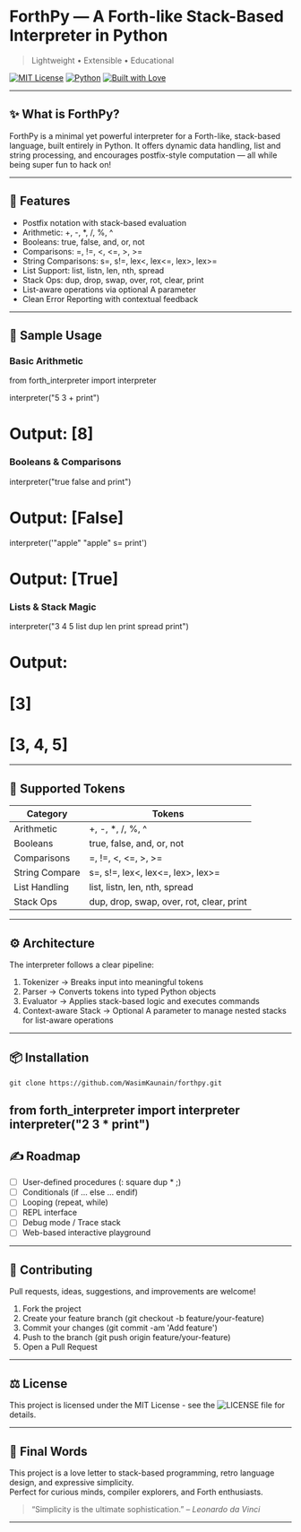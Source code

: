 # ForthPy — A Forth-like Stack-Based Interpreter in Python  
> Lightweight • Extensible • Educational

[![MIT License](https://img.shields.io/badge/license-MIT-green)](LICENSE)
[![Python](https://img.shields.io/badge/Python-3.8%2B-blue)](https://www.python.org/)
[![Built with Love](https://img.shields.io/badge/built%20with-%E2%9D%A4-red)](#)

---

## ✨ What is ForthPy?

ForthPy is a minimal yet powerful interpreter for a Forth-like, stack-based language, built entirely in Python. It offers dynamic data handling, list and string processing, and encourages postfix-style computation — all while being super fun to hack on!

---

## 🚀 Features

- Postfix notation with stack-based evaluation
- Arithmetic: +, -, *, /, %, ^
- Booleans: true, false, and, or, not
- Comparisons: =, !=, <, <=, >, >=
- String Comparisons: s=, s!=, lex<, lex<=, lex>, lex>=
- List Support: list, listn, len, nth, spread
- Stack Ops: dup, drop, swap, over, rot, clear, print
- List-aware operations via optional A parameter
- Clean Error Reporting with contextual feedback

---

## 🧠 Sample Usage

### Basic Arithmetic

from forth_interpreter import interpreter

interpreter("5 3 + print")
# Output: [8]
### Booleans & Comparisons

interpreter("true false and print")
# Output: [False]

interpreter('"apple" "apple" s= print')
# Output: [True]
### Lists & Stack Magic

interpreter("3 4 5 list dup len print spread print")
# Output:
# [3]
# [3, 4, 5]
---

## 🧰 Supported Tokens

| Category         | Tokens |
|------------------|--------|
| Arithmetic   | +, -, *, /, %, ^ |
| Booleans     | true, false, and, or, not |
| Comparisons  | =, !=, <, <=, >, >= |
| String Compare | s=, s!=, lex<, lex<=, lex>, lex>= |
| List Handling| list, listn, len, nth, spread |
| Stack Ops    | dup, drop, swap, over, rot, clear, print |

---

## ⚙️ Architecture

The interpreter follows a clear pipeline:

1. Tokenizer → Breaks input into meaningful tokens  
2. Parser → Converts tokens into typed Python objects  
3. Evaluator → Applies stack-based logic and executes commands  
4. Context-aware Stack → Optional A parameter to manage nested stacks for list-aware operations

---

## 📦 Installation

```git clone https://github.com/WasimKaunain/forthpy.git```


from forth_interpreter import interpreter
interpreter("2 3 * print")
---

## ✍️ Roadmap

- [ ] User-defined procedures (: square dup * ;)
- [ ] Conditionals (if ... else ... endif)
- [ ] Looping (repeat, while)
- [ ] REPL interface
- [ ] Debug mode / Trace stack
- [ ] Web-based interactive playground

---

## 🤝 Contributing

Pull requests, ideas, suggestions, and improvements are welcome!

1. Fork the project
2. Create your feature branch (git checkout -b feature/your-feature)
3. Commit your changes (git commit -am 'Add feature')
4. Push to the branch (git push origin feature/your-feature)
5. Open a Pull Request

---

## ⚖ License

This project is licensed under the MIT License - see the ![LICENSE](License) file for details.

---

## 💬 Final Words

This project is a love letter to stack-based programming, retro language design, and expressive simplicity.  
Perfect for curious minds, compiler explorers, and Forth enthusiasts.

> “Simplicity is the ultimate sophistication.” – *Leonardo da Vinci*

---
